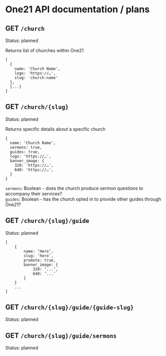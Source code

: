 # One21 API documentation / plans

## GET `/church`

Status: planned

Returns list of churches within One21

```
[
  {
    name: 'Church Name',
    logo: 'https://…',
    slug: 'church-name'
  },
  {...}
]
```
## GET `/church/{slug}`

Status: planned

Returns specific details about a specific church

```
{
  name: 'Church Name',
  sermons: true,
  guides: true,
  logo: 'https://…',
  banner_image: {
    320: 'https://…',
    640: 'https://…',
  }
}
```

`sermons`: Boolean - does the church produce sermon questions to accompany their services?   
`guides`: Boolean - has the church opted in to provide other guides through One21?

## GET `/church/{slug}/guide`

Status: planned

```
[
    {
        name: ‘Hero’,
        slug: ‘hero’,
        promote: true,
        banner_image: {
            320: ‘...’,
            640: ‘...’
        }
    }
    ...
]
```

## GET `/church/{slug}/guide/{guide-slug}`

Status: planned

## GET `/church/{slug}/guide/sermons`

Status: planned
